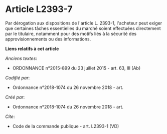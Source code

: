 # Article L2393-7

Par dérogation aux dispositions de l'article L. 2393-1, l'acheteur peut exiger que certaines tâches essentielles du marché
soient effectuées directement par le titulaire, notamment pour des motifs liés à la sécurité des approvisionnements ou des
informations.

**Liens relatifs à cet article**

_Anciens textes_:

  - ORDONNANCE n°2015-899 du 23 juillet 2015 - art. 63, III (Ab)

_Codifié par_:

  - Ordonnance n°2018-1074 du 26 novembre 2018 - art.

_Créé par_:

  - Ordonnance n°2018-1074 du 26 novembre 2018 - art.

_Cite_:

  - Code de la commande publique - art. L2393-1 (VD)
